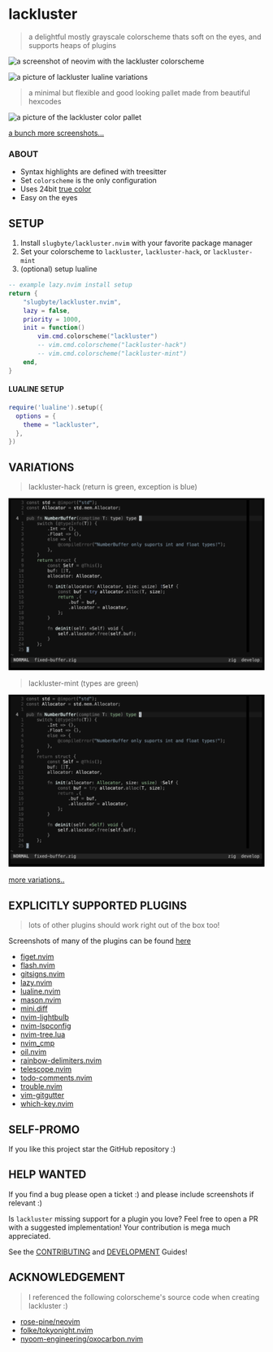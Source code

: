 # lackluster
> a delightful mostly grayscale colorscheme thats soft on the eyes, and supports heaps of plugins

![a screenshot of neovim with the lackluster colorscheme](https://raw.githubusercontent.com/slugbyte/lackluster.nvim/main/asset/img/lackluster.png)

![a picture of lackluster lualine variations](https://raw.githubusercontent.com/slugbyte/lackluster.nvim/main/asset/img/detail/lackluster-lualine.png)

> a minimal but flexible and good looking pallet made from beautiful hexcodes

![a picture of the lackluster color pallet](https://raw.githubusercontent.com/slugbyte/lackluster.nvim/main/asset/img/lackluster-pallet.png)

[a bunch more screenshots...](./SCREENSHOT.md)

### ABOUT
* Syntax highlights are defined with treesitter
* Set `colorscheme` is the only configuration
* Uses 24bit [true color](https://en.wikipedia.org/wiki/ANSI_escape_code#24-bit)
* Easy on the eyes

## SETUP
1. Install `slugbyte/lackluster.nvim` with your favorite package manager
2. Set your colorscheme to `lackluster`, `lackluster-hack`, or `lackluster-mint`
3. (optional) setup lualine

```lua 
-- example lazy.nvim install setup
return {
    "slugbyte/lackluster.nvim",
    lazy = false,
    priority = 1000,
    init = function()
        vim.cmd.colorscheme("lackluster")
        -- vim.cmd.colorscheme("lackluster-hack")
        -- vim.cmd.colorscheme("lackluster-mint")
    end,
}
```

#### LUALINE SETUP
```lua
require('lualine').setup({
  options = {
    theme = "lackluster",
  },
})
```

## VARIATIONS
> lackluster-hack (return is green, exception is blue)

![a screenshot of neovim with the lackluster-mint colorscheme](./asset/img/theme/lackluster-hack.png)

> lackluster-mint (types are green)

![a screenshot of neovim with the lackluster-mint colorscheme](./asset/img/theme/lackluster-mint.png)

[more variations..](./SCREENSHOT.md#experimental-variations)

## EXPLICITLY SUPPORTED PLUGINS
> lots of other plugins should work right out of the box too!

Screenshots of many of the plugins can be found [here](./SCREENSHOT.md)

* [figet.nvim](https://github.com/j-hui/fidget.nvim)
* [flash.nvim](https://github.com/folke/flash.nvim)
* [gitsigns.nvim](https://github.com/lewis6991/gitsigns.nvim)
* [lazy.nvim](https://github.com/folke/lazy.nvim)
* [lualine.nvim](https://github.com/nvim-lualine/lualine.nvim)
* [mason.nvim](https://github.com/williamboman/mason.nvim)
* [mini.diff](https://github.com/echasnovski/mini.diff)
* [nvim-lightbulb](https://github.com/kosayoda/nvim-lightbulb)
* [nvim-lspconfig](https://github.com/neovim/nvim-lspconfig)
* [nvim-tree.lua](https://github.com/nvim-tree/nvim-tree.lua/tree/master?tab=readme-ov-file)
* [nvim\_cmp](https://github.com/hrsh7th/nvim-cmp)
* [oil.nvim](https://github.com/stevearc/oil.nvim)
* [rainbow-delimiters.nvim](https://github.com/HiPhish/rainbow-delimiters.nvim)
* [telescope.nvim](https://github.com/nvim-telescope/telescope.nvim)
* [todo-comments.nvim](https://github.com/folke/todo-comments.nvim)
* [trouble.nvim](https://github.com/folke/trouble.nvim)
* [vim-gitgutter](https://github.com/airblade/vim-gitgutter)
* [which-key.nvim](https://github.com/folke/which-key.nvim)

## SELF-PROMO
If you like this project star the GitHub repository :)

## HELP WANTED
If you find a bug please open a ticket :) and please include screenshots if relevant :)

Is `lackluster` missing support for a plugin you love? Feel free to open a PR with a
suggested implementation! Your contribution is mega much appreciated.

See the [CONTRIBUTING](./CONTRIBUTING.md) and [DEVELOPMENT](./DEVELOPMENT.md) Guides!

## ACKNOWLEDGEMENT
> I referenced the following colorscheme's source code when creating lackluster :)
* [rose-pine/neovim](https://github.com/rose-pine/neovim)
* [folke/tokyonight.nvim](https://github.com/folke/tokyonight.nvim/tree/main)
* [nyoom-engineering/oxocarbon.nvim](https://github.com/nyoom-engineering/oxocarbon.nvim)
